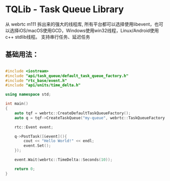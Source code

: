 # TQLib - Task Queue Library

从 webrtc m111 拆出来的强大的线程库, 所有平台都可以选择使用libevent，也可以选择iOS/macOS使用GCD，Windows使用win32线程，Linux/Android使用c++ stdlib线程。
支持串行任务、延迟任务

基础用法：
----
```C++

#include <iostream>
#include "api/task_queue/default_task_queue_factory.h"
#include "rtc_base/event.h"
#include "api/units/time_delta.h"

using namespace std;

int main()
{
    auto tqf = webrtc::CreateDefaultTaskQueueFactory();
    auto q = tqf->CreateTaskQueue("my-queue", webrtc::TaskQueueFactory::Priority::NORMAL);

    rtc::Event event;

    q->PostTask([&event](){
        cout << "Hello World!" << endl;
        event.Set();
    });

    event.Wait(webrtc::TimeDelta::Seconds(10));

    return 0;
}

```

